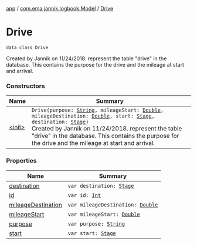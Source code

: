 [app](../../index.md) / [com.ema.jannik.logbook.Model](../index.md) / [Drive](./index.md)

# Drive

`data class Drive`

Created by Jannik on 11/24/2018.
represent the table "drive" in the database.
This contains the purpose for the drive and the mileage at start and arrival.

### Constructors

| Name | Summary |
|---|---|
| [&lt;init&gt;](-init-.md) | `Drive(purpose: `[`String`](https://kotlinlang.org/api/latest/jvm/stdlib/kotlin/-string/index.html)`, mileageStart: `[`Double`](https://kotlinlang.org/api/latest/jvm/stdlib/kotlin/-double/index.html)`, mileageDestination: `[`Double`](https://kotlinlang.org/api/latest/jvm/stdlib/kotlin/-double/index.html)`, start: `[`Stage`](../-stage/index.md)`, destination: `[`Stage`](../-stage/index.md)`)`<br>Created by Jannik on 11/24/2018. represent the table "drive" in the database. This contains the purpose for the drive and the mileage at start and arrival. |

### Properties

| Name | Summary |
|---|---|
| [destination](destination.md) | `var destination: `[`Stage`](../-stage/index.md) |
| [id](id.md) | `var id: `[`Int`](https://kotlinlang.org/api/latest/jvm/stdlib/kotlin/-int/index.html) |
| [mileageDestination](mileage-destination.md) | `var mileageDestination: `[`Double`](https://kotlinlang.org/api/latest/jvm/stdlib/kotlin/-double/index.html) |
| [mileageStart](mileage-start.md) | `var mileageStart: `[`Double`](https://kotlinlang.org/api/latest/jvm/stdlib/kotlin/-double/index.html) |
| [purpose](purpose.md) | `var purpose: `[`String`](https://kotlinlang.org/api/latest/jvm/stdlib/kotlin/-string/index.html) |
| [start](start.md) | `var start: `[`Stage`](../-stage/index.md) |
